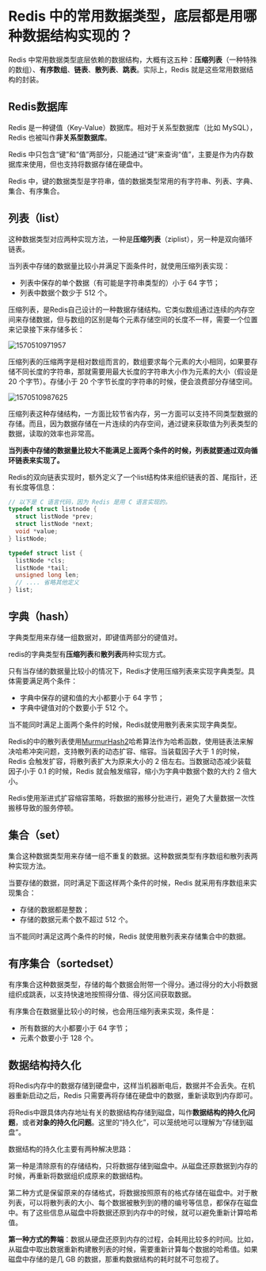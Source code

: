 # Redis 中的常用数据类型，底层都是用哪种数据结构实现的？

Redis 中常用数据类型底层依赖的数据结构，大概有这五种：**压缩列表**（一种特殊的数组）、**有序数组**、**链表**、**散列表**、**跳表**。实际上，Redis 就是这些常用数据结构的封装。

## Redis数据库

Redis 是一种键值（Key-Value）数据库。相对于关系型数据库（比如 MySQL），Redis 也被叫作**非关系型数据库**。

Redis 中只包含“键”和“值”两部分，只能通过“键”来查询“值”，主要是作为内存数据库来使用，但也支持将数据存储在硬盘中。

Redis 中，键的数据类型是字符串，值的数据类型常用的有字符串、列表、字典、集合、有序集合。

## 列表（list）

这种数据类型对应两种实现方法，一种是**压缩列表**（ziplist），另一种是双向循环链表。

当列表中存储的数据量比较小并满足下面条件时，就使用压缩列表实现：

- 列表中保存的单个数据（有可能是字符串类型的）小于 64 字节；
- 列表中数据个数少于 512 个。

压缩列表，是Redis自己设计的一种数据存储结构。它类似数组通过连续的内存空间来存储数据，但与数组的区别是每个元素存储空间的长度不一样，需要一个位置来记录接下来存储多长：

![1570510971957](1570510971957.png)

压缩列表的压缩两字是相对数组而言的，数组要求每个元素的大小相同，如果要存储不同长度的字符串，那就需要用最大长度的字符串大小作为元素的大小（假设是 20 个字节）。存储小于 20 个字节长度的字符串的时候，便会浪费部分存储空间。

![1570510987625](1570510987625.png)

压缩列表这种存储结构，一方面比较节省内存，另一方面可以支持不同类型数据的存储。而且，因为数据存储在一片连续的内存空间，通过键来获取值为列表类型的数据，读取的效率也非常高。

**当列表中存储的数据量比较大不能满足上面两个条件的时候，列表就要通过双向循环链表来实现了。**

Redis的双向链表实现时，额外定义了一个list结构体来组织链表的首、尾指针，还有长度等信息：

```c
// 以下是 C 语言代码，因为 Redis 是用 C 语言实现的。
typedef struct listnode {
  struct listNode *prev;
  struct listNode *next;
  void *value;
} listNode;

typedef struct list {
  listNode *cls;
  listNode *tail;
  unsigned long len;
  // .... 省略其他定义
} list;
```

## 字典（hash）

字典类型用来存储一组数据对，即键值两部分的键值对。

redis的字典类型有**压缩列表**和**散列表**两种实现方式。

只有当存储的数据量比较小的情况下，Redis才使用压缩列表来实现字典类型。具体需要满足两个条件：

- 字典中保存的键和值的大小都要小于 64 字节；
- 字典中键值对的个数要小于 512 个。

当不能同时满足上面两个条件的时候，Redis就使用散列表来实现字典类型。

Redis的中的散列表使用[MurmurHash2](https://zh.wikipedia.org/wiki/Murmur哈希)哈希算法作为哈希函数，使用链表法来解决哈希冲突问题，支持散列表的动态扩容、缩容。当装载因子大于 1 的时候，Redis 会触发扩容，将散列表扩大为原来大小的 2 倍左右。当数据动态减少装载因子小于 0.1 的时候，Redis 就会触发缩容，缩小为字典中数据个数的大约 2 倍大小。

Redis使用渐进式扩容缩容策略，将数据的搬移分批进行，避免了大量数据一次性搬移导致的服务停顿。

## 集合（set）

集合这种数据类型用来存储一组不重复的数据。这种数据类型有序数组和散列表两种实现方法。

当要存储的数据，同时满足下面这样两个条件的时候，Redis 就采用有序数组来实现集合：

- 存储的数据都是整数；
- 存储的数据元素个数不超过 512 个。

当不能同时满足这两个条件的时候，Redis 就使用散列表来存储集合中的数据。

## 有序集合（sortedset）

有序集合这种数据类型，存储的每个数据会附带一个得分。通过得分的大小将数据组织成跳表，以支持快速地按照得分值、得分区间获取数据。

有序集合在数据量比较小的时候，也会用压缩列表来实现，条件是：

- 所有数据的大小都要小于 64 字节；
- 元素个数要小于 128 个。

## 数据结构持久化

将Redis内存中的数据存储到硬盘中，这样当机器断电后，数据并不会丢失。在机器重新启动之后，Redis 只需要再将存储在硬盘中的数据，重新读取到内存即可。

将Redis中跟具体内存地址有关的数据结构存储到磁盘，叫作**数据结构的持久化问题**，或者**对象的持久化问题**。这里的“持久化”，可以笼统地可以理解为“存储到磁盘”。

数据结构的持久化主要有两种解决思路：

第一种是清除原有的存储结构，只将数据存储到磁盘中。从磁盘还原数据到内存的时候，再重新将数据组织成原来的数据结构。

第二种方式是保留原来的存储格式，将数据按照原有的格式存储在磁盘中。对于散列表，可以将散列表的大小、每个数据被散列到的槽的编号等信息，都保存在磁盘中。有了这些信息从磁盘中将数据还原到内存中的时候，就可以避免重新计算哈希值。



**第一种方式的弊端**：数据从硬盘还原到内存的过程，会耗用比较多的时间。比如，从磁盘中取出数据重新构建散列表的时候，需要重新计算每个数据的哈希值。如果磁盘中存储的是几 GB 的数据，那重构数据结构的耗时就不可忽视了。



